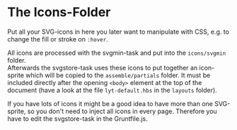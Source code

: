 # The Icons-Folder

Put all your SVG-icons in here you later want to manipulate with CSS, e.g. to change the fill or stroke on `:hover`.

All icons are processed with the svgmin-task and put into the `icons/svgmin` folder.  
Afterwards the svgstore-task uses these icons to put together an icon-sprite which will be copied to the `assemble/partials` folder. It must be included directly after the opening `<body>` element at the top of the document (have a look at the file `lyt-default.hbs` in the `layouts` folder).

If you have lots of icons it might be a good idea to have more than one SVG-sprite, so you don't need to inject all icons in every page. Therefore you have to edit the svgstore-task in the Gruntfile.js.
